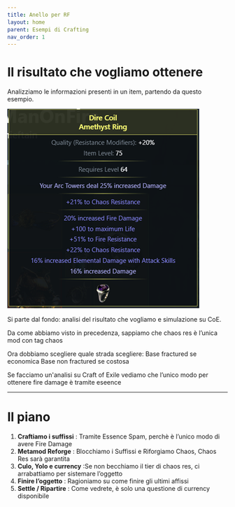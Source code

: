 ```yaml
---
title: Anello per RF
layout: home
parent: Esempi di Crafting
nav_order: 1
---
```


# Il risultato che vogliamo ottenere

Analizziamo le informazioni presenti in un item, partendo da questo esempio.

<img src="./img/rf1.png">

Si parte dal fondo: analisi del risultato che vogliamo e simulazione su CoE. 

Da come abbiamo visto in precedenza, sappiamo che chaos res è l’unica mod con tag chaos

Ora dobbiamo scegliere quale strada scegliere:
Base fractured se economica
Base non fractured se costosa

Se facciamo un'analisi su Craft of Exile vediamo che l’unico modo per ottenere fire damage è tramite eseence

---

# Il piano

1) **Craftiamo i suffissi** : Tramite Essence Spam, perchè è l’unico modo di avere Fire Damage
2) **Metamod Reforge** : Blocchiamo i Suffissi e Riforgiamo Chaos, Chaos Res sarà garantita
4) **Culo, Yolo e currency** :Se non becchiamo il tier di chaos res, ci arrabattiamo per sistemare l’oggetto
5) **Finire l’oggetto** : Ragioniamo su come finire gli ultimi affissi
7) **Settle / Ripartire** : Come vedrete, è solo una questione di currency disponibile
